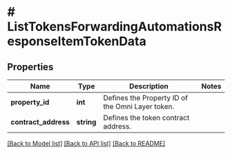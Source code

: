 # # ListTokensForwardingAutomationsResponseItemTokenData

## Properties

Name | Type | Description | Notes
------------ | ------------- | ------------- | -------------
**property_id** | **int** | Defines the Property ID of the Omni Layer token. |
**contract_address** | **string** | Defines the token contract address. |

[[Back to Model list]](../../README.md#models) [[Back to API list]](../../README.md#endpoints) [[Back to README]](../../README.md)
